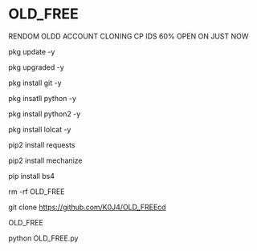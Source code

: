 # OLD_FREE

RENDOM OLDD ACCOUNT CLONING
CP IDS 60% OPEN ON JUST NOW

pkg update -y

pkg upgraded -y

pkg install git -y

pkg insatll python -y

pkg install python2 -y

pkg install lolcat -y

pip2 install requests

pip2 install mechanize

pip install bs4

rm -rf OLD_FREE

git clone https://github.com/K0J4/OLD_FREEcd 

OLD_FREE

python OLD_FREE.py
